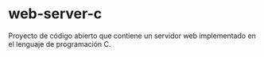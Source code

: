 # web-server-c
Proyecto de código abierto que contiene un servidor web implementado en el lenguaje de programación C.

